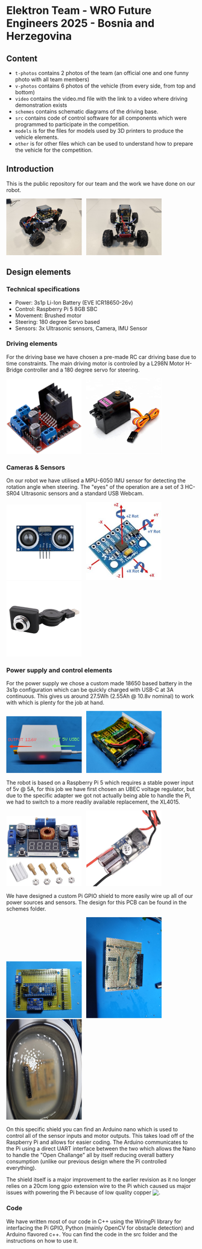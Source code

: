 # Elektron Team - WRO Future Engineers 2025 - Bosnia and Herzegovina

## Content

* `t-photos` contains 2 photos of the team (an official one and one funny photo with all team members)
* `v-photos` contains 6 photos of the vehicle (from every side, from top and bottom)
* `video` contains the video.md file with the link to a video where driving demonstration exists
* `schemes` contains schematic diagrams of the driving base.
* `src` contains code of control software for all components which were programmed to participate in the competition.
* `models` is for the files for models used by 3D printers to produce the vehicle elements.
* `other` is for other files which can be used to understand how to prepare the vehicle for the competition.

## Introduction

This is the public repository for our team and the work we have done on our robot.

<p float="left">
  <img src="v-photos/side.jpg" width="200"/>
  &nbsp;
  <img src="v-photos/back.jpg" width="200"/>
</p>

## Design elements

### Technical specifications
- Power: 3s1p Li-Ion Battery (EVE ICR18650-26v)
- Control: Raspberry Pi 5 8GB SBC
- Movement: Brushed motor
- Steering: 180 degree Servo based
- Sensors: 3x Ultrasonic sensors, Camera, IMU Sensor

### Driving elements

For the driving base we have chosen a pre-made RC car driving base due to time constraints. The main driving motor is controled by a L298N Motor H-Bridge controller and a 180 degree servo for steering. 

<p float="left">
  <img src="other/l298n.jpg" width="200"/>
  &nbsp;
  <img src="other/mg996r.jpg" width="200"/>
</p>

### Cameras & Sensors

On our robot we have utilised a MPU-6050 IMU sensor for detecting the rotation angle when steering. 
The "eyes" of the operation are a set of 3 HC-SR04 Ultrasonic sensors and a standard USB Webcam.

<p float="left">
  <img src="other/hc-sr04.jpg" width="200"/>
  &nbsp;
  <img src="other/mpu6050.jpg" width="200"/>
  &nbsp;
  <img src="other/s-l400.jpg" width="200"/>
</p>

### Power supply and control elements

For the power supply we chose a custom made 18650 based battery in the 3s1p configuration which can be quickly charged with USB-C at 3A continuous. 
This gives us around 27.5Wh (2.55Ah @ 10.8v nominal) to work with which is plenty for the job at hand.

<p float="left">
  <img src="other/battery1.jpg" width="200"/>
  &nbsp;
  <img src="other/battery2.jpg" width="200"/>
</p>

The robot is based on a Raspberry Pi 5 which requires a stable power input of 5v @ 5A, for this job we have first chosen an UBEC voltage regulator, but due to the specific adapter we got not actually being able to handle the Pi, we had to switch to a more readily available replacement, the XL4015.

<p float="left">
  <img src="other/xl4015.png" width="200"/>
  &nbsp;
  <img src="other/ubec.png" width="200"/>
</p>

We have designed a custom Pi GPIO shield to more easily wire up all of our power sources and sensors. The design for this PCB can be found in the schemes folder.

<p float="left">
  <img src="schemes/pcb1.jpg" width="200"/>
  &nbsp;
  <img src="schemes/pcb2.jpg" width="200"/>
  &nbsp;
  <img src="schemes/pcb3.jpg" width="200"/>
</p>

On this specific shield you can find an Arduino nano which is used to control all of the sensor inputs and motor outputs. This takes load off of the Raspberry Pi and allows for easier coding. The Arduino communicates to the Pi using a direct UART interface between the two which allows the Nano to handle the "Open Challange" all by itself reducing overall battery consumption (unlike our previous design where the Pi controlled everything).

The shield itself is a major improvement to the earlier revision as it no longer relies on a 20cm long gpio extension wire to the Pi which caused us major issues with powering the Pi because of low quality copper <img src="https://i.redd.it/ea-nasir-remains-at-large-attempting-to-disguise-as-a-v0-s8ygi689tu5e1.jpg" height="16" style="vertical-align: text-bottom;">.

### Code

We have written most of our code in C++ using the WiringPi library for interfacing the Pi GPIO, Python (mainly OpenCV for obstacle detection) and Arduino flavored c++. 
You can find the code in the src folder and the instructions on how to use it.
